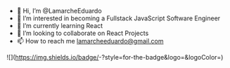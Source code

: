 - 👋 Hi, I’m @LamarcheEduardo
- 👀 I’m interested in becoming a Fullstack JavaScript Software Engineer
- 🌱 I’m currently learning React
- 💞️ I’m looking to collaborate on React Projects
- 📫 How to reach me lamarcheeduardo@gmail.com 

![<Badge Name>](https://img.shields.io/badge/<Badge Text>-<Background Color>?style=for-the-badge&logo=<Icon Name>&logoColor=<Logo Color>)

<!---
LamarcheEduardo/LamarcheEduardo is a ✨ special ✨ repository because its `README.md` (this file) appears on your GitHub profile.
You can click the Preview link to take a look at your changes.
--->
